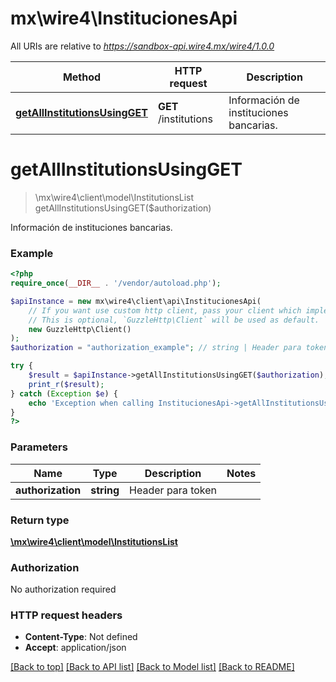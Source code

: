 # mx\wire4\InstitucionesApi

All URIs are relative to *https://sandbox-api.wire4.mx/wire4/1.0.0*

Method | HTTP request | Description
------------- | ------------- | -------------
[**getAllInstitutionsUsingGET**](InstitucionesApi.md#getallinstitutionsusingget) | **GET** /institutions | Información de instituciones bancarias.

# **getAllInstitutionsUsingGET**
> \mx\wire4\client\model\InstitutionsList getAllInstitutionsUsingGET($authorization)

Información de instituciones bancarias.

### Example
```php
<?php
require_once(__DIR__ . '/vendor/autoload.php');

$apiInstance = new mx\wire4\client\api\InstitucionesApi(
    // If you want use custom http client, pass your client which implements `GuzzleHttp\ClientInterface`.
    // This is optional, `GuzzleHttp\Client` will be used as default.
    new GuzzleHttp\Client()
);
$authorization = "authorization_example"; // string | Header para token

try {
    $result = $apiInstance->getAllInstitutionsUsingGET($authorization);
    print_r($result);
} catch (Exception $e) {
    echo 'Exception when calling InstitucionesApi->getAllInstitutionsUsingGET: ', $e->getMessage(), PHP_EOL;
}
?>
```

### Parameters

Name | Type | Description  | Notes
------------- | ------------- | ------------- | -------------
 **authorization** | **string**| Header para token |

### Return type

[**\mx\wire4\client\model\InstitutionsList**](../Model/InstitutionsList.md)

### Authorization

No authorization required

### HTTP request headers

 - **Content-Type**: Not defined
 - **Accept**: application/json

[[Back to top]](#) [[Back to API list]](../../README.md#documentation-for-api-endpoints) [[Back to Model list]](../../README.md#documentation-for-models) [[Back to README]](../../README.md)

